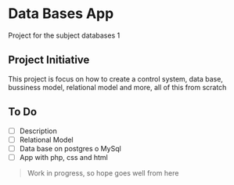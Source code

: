 # Data Bases App

Project for the subject databases 1 

## Project Initiative

This project is focus on how to create a control system, data base, bussiness model, relational model and more, all of this from scratch

## To Do

- [ ] Description
- [ ] Relational Model
- [ ] Data base on postgres o MySql
- [ ] App with php, css and html

> Work in progress, so hope goes well from here
